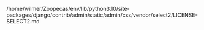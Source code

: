 /home/wilmer/Zoopecas/env/lib/python3.10/site-packages/django/contrib/admin/static/admin/css/vendor/select2/LICENSE-SELECT2.md